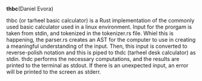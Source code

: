 **thbc**(Daniel Evora)

thbc (or tarheel basic calculator) is a Rust implementation of the commonly used basic calculator used in a linux environment. Input for the prorgam is taken from stdin, and tokenized in the tokenizer.rs file. Whiel this is happening, the parser.rs creates an AST for the computer to use in creating a meaningful understanding of the input. Then, this input is converted to reverse-polish notation and this is piped to thdc (tarheel desk calculator) as stdin. thdc performs the necessary computations, and the results are printed to the terminal as stdout. If there is an unexpected input, an error will be printed to the screen as stderr. 
